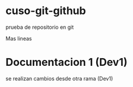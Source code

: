  # cuso-git-github
prueba de repositorio en git 


Mas lineas

# Documentacion 1 (Dev1)

se realizan cambios desde otra rama (Dev1)
